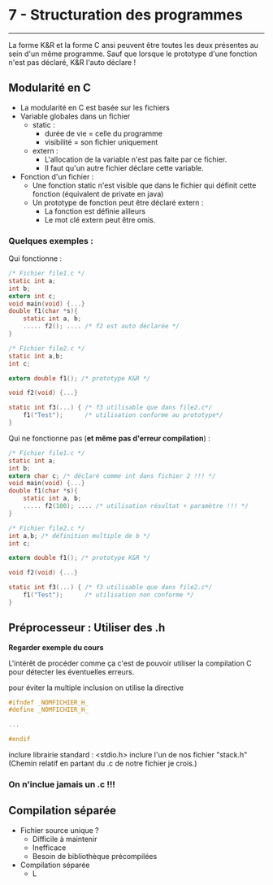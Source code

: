 # 7 - Structuration des programmes
---

La forme K&R et la forme C ansi peuvent être toutes les deux présentes au sein d'un même programme.
Sauf que lorsque le prototype d'une fonction n'est pas déclaré, K&R l'auto déclare !

## Modularité en C
- La modularité en C est basée sur les fichiers
- Variable globales dans un fichier
	- static : 
		- durée de vie = celle du programme
		- visibilité = son fichier uniquement
	- extern :
		- L'allocation de la variable n'est pas faite par ce fichier.
		- Il faut qu'un autre fichier déclare cette variable.
- Fonction d'un fichier :
	- Une fonction static n'est visible que dans le fichier qui définit cette fonction (équivalent de private en java)
	- Un prototype de fonction peut être déclaré extern :
		- La fonction est définie ailleurs
		- Le mot clé extern peut être omis.

### Quelques exemples :

Qui fonctionne :
```C
/* Fichier file1.c */
static int a;
int b;
extern int c;
void main(void) {...}
double f1(char *s){
	static int a, b;
	..... f2(); .... /* f2 est auto déclarée */
}

/* Fichier file2.c */
static int a,b;
int c;

extern double f1(); /* prototype K&R */

void f2(void) {...}

static int f3(...) { /* f3 utilisable que dans file2.c*/
	f1("Test");      /* utilisation conforme au prototype*/
}
```

Qui ne fonctionne pas (**et même pas d'erreur compilation**) :

```C
/* Fichier file1.c */
static int a;
int b;
extern char c; /* déclaré comme int dans fichier 2 !!! */
void main(void) {...}
double f1(char *s){
	static int a, b;
	..... f2(100); .... /* utilisation résultat + paramètre !!! */
}

/* Fichier file2.c */
int a,b; /* définition multiple de b */
int c;

extern double f1(); /* prototype K&R */

void f2(void) {...}

static int f3(...) { /* f3 utilisable que dans file2.c*/
	f1("Test");      /* utilisation non conforme */
}
```

## Préprocesseur : Utiliser des .h

**Regarder exemple du cours**

L'intérêt de procéder comme ça c'est de pouvoir utiliser la compilation C pour détecter les éventuelles erreurs.

pour éviter la multiple inclusion on utilise la directive 
```C
#ifndef _NOMFICHIER_H_
#define _NOMFICHIER_H_

...

#endif
```

inclure librairie standard : <stdio.h>
inclure l'un de nos fichier "stack.h" (Chemin relatif en partant du .c de notre fichier je crois.)

### On n'inclue jamais un .c !!!

## Compilation séparée

- Fichier source unique ?
	- Difficile à maintenir
	- Inefficace
	- Besoin de bibliothèque précompilées
- Compilation séparée
	- L